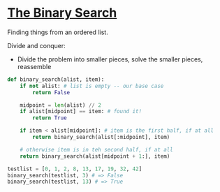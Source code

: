 # [The Binary Search](https://bradfieldcs.com/algos/searching/the-binary-search/)

Finding things from an ordered list.

Divide and conquer:
* Divide the problem into smaller pieces, solve the smaller pieces, reassemble

```python
def binary_search(alist, item):
	if not alist: # list is empty -- our base case
		return False

	midpoint = len(alist) // 2
	if alist[midpoint] == item: # found it!
		return True

	if item < alist[midpoint]: # item is the first half, if at all
		return binary_search(alist[:midpoint], item)

	# otherwise item is in teh second half, if at all
	return binary_search(alist[midpoint + 1:], item)

testlist = [0, 1, 2, 8, 13, 17, 19, 32, 42]
binary_search(testlist, 3) # => False
binary_search(testlist, 13) # => True
```